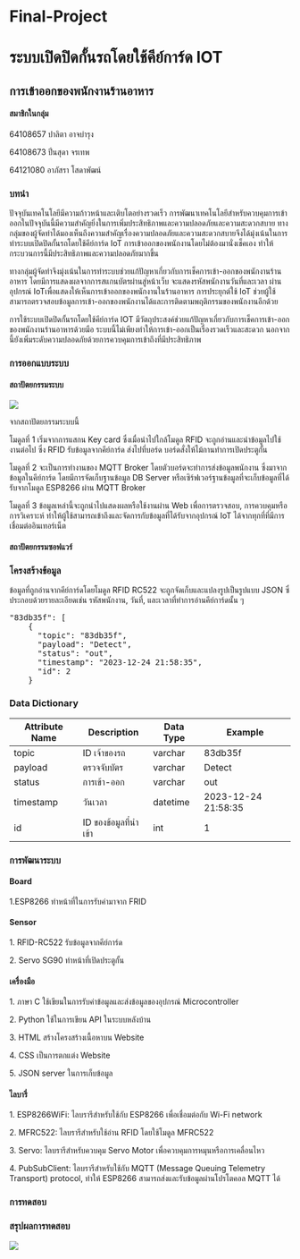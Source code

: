 # Final-Project
<h1>ระบบเปิดปิดกั้นรถโดยใช้คีย์การ์ด IOT </h1>
<h2>การเข้าออกของพนักงานร้านอาหาร</h2>
<h4>สมาชิกในกลุ่ม</h4>
<p>64108657 ปาลิตา อาจบำรุง</p> 
<p>64108673 ปิ่นสุดา จรเทพ</p> 
<p>64121080 อาภัสรา โสดาพัฒน์</p> 
<h3>บทนำ</h3>
<p>ปัจจุบันเทคโนโลยีมีความก้าวหน้าและเติบโตอย่างรวดเร็ว การพัฒนาเทคโนโลยีสำหรับควบคุมการเข้าออกในปัจจุบันนี้มีความสำคัญยิ่งในการเพิ่มประสิทธิภาพและความปลอดภัยและความสะดวกสบาย ทางกลุ่มของผู้จัดทำได้มองเห็นถึงความสำคัญเรื่องความปลอดภัยและความสะดวกสบายจึงได้มุ่งเน้นในการทำระบบเปิดปิดกั้นรถโดยใช้คีย์การ์ด IoT การเข้าออกของพนักงานโดยไม่ต้องมานั่งเช็คเอง ทำให้กระบวนการนี้มีประสิทธิภาพและความปลอดภัยมากขึ้น</p>
<p>ทางกลุ่มผู้จัดทำจึงมุ่งเน้นในการทำระบบช่วยแก้ปัญหาเกี่ยวกับการเช็คการเข้า-ออกของพนักงานร้านอาหาร โดยมีการแสดงผลจากการสแกนบัตรผ่านสู่หน้าเว็บ จะแสดงรหัสพนักงานวันที่และเวลา ผ่านอุปกรณ์ IoTเพื่อแสดงให้เห็นการเข้าออกของพนักงานในร้านอาหาร การประยุกต์ใช้ IoT ช่วยผู้ใช้สามารถตรวจสอบข้อมูลการเข้า-ออกของพนักงานได้และการติดตามพฤติกรรมของพนักงานอีกด้วย</p>
<p>การใช้ระบบเปิดปิดกั้นรถโดยใช้คีย์การ์ด IOT มีวัตถุประสงค์ช่วยแก้ปัญหาเกี่ยวกับการเช็คการเข้า-ออกของพนักงานร้านอาหารด้วยมือ ระบบนี้ไม่เพียงทำให้การเข้า-ออกเป็นเรื่องรวดเร็วและสะดวก นอกจากนี้ยังเพิ่มระดับความปลอดภัยด้วยการควบคุมการเข้าถึงที่มีประสิทธิภาพ</p>
<h3>การออกแบบระบบ</h3>
<h4>สถาปัตยกรรมระบบ</h4>
<img src=https://github.com/ffixxpp/Final-Project/blob/main/%E0%B8%AA%E0%B8%96%E0%B8%B2%E0%B8%9B%E0%B8%B1%E0%B8%95%E0%B8%A2%E0%B8%81%E0%B8%A3%E0%B8%A3%E0%B8%A1%E0%B8%A3%E0%B8%B0%E0%B8%9A%E0%B8%9A.png>
<p>จากสถาปัตยกรรมระบบนี้ </p>
<p>โมดูลที่ 1 เริ่มจากการแสกน Key card ซึ่งเมื่อนำไปใกล้โมดูล RFID จะถูกอ่านและนำข้อมูลไปใช้งานต่อไป  ซึ่ง RFID รับข้อมูลจากคีย์การ์ด ส่งไปที่บอร์ด บอร์ดสั่งให้ไม้กานทำการเปิดประตูกั้น </p>
<p>โมดูลที่ 2 จะเป็นการทำงานของ MQTT Broker โดยตัวบอร์ดจะทำการส่งข้อมูลพนักงาน ซึ่งมาจากข้อมูลในคีย์การ์ด โดยมีการจัดเก็บฐานข้อมูล DB Server หรือเซิร์ฟเวอร์ฐานข้อมูลที่จะเก็บข้อมูลที่ได้รับจากโมดูล ESP8266 ผ่าน MQTT Broker</p>
<p>โมดูลที่ 3 ข้อมูลเหล่านี้จะถูกนำไปแสดงผลหรือใช้งานผ่าน Web เพื่อการตรวจสอบ, การควบคุมหรือการวิเคราะห์ ทำให้ผู้ใช้สามารถเข้าถึงและจัดการกับข้อมูลที่ได้รับจากอุปกรณ์ IoT ได้จากทุกที่ที่มีการเชื่อมต่ออินเทอร์เน็ต</p>
<h4>สถาปัตยกรรมซอฟแวร์</h4>
<h3>โครงสร้างข้อมูล</h3>
<p>ข้อมูลที่ถูกอ่านจากคีย์การ์ดโดยโมดูล RFID RC522 จะถูกจัดเก็บและแปลงรูปเป็นรูปแบบ JSON ซึ่ประกอบด้วยรายละเอียดเช่น รหัสพนักงาน, วันที่, และเวลาที่ทำการอ่านคีย์การ์ดนั้น ๆ</p>
<pre>
"83db35f": [
    {
      "topic": "83db35f",
      "payload": "Detect",
      "status": "out",
      "timestamp": "2023-12-24 21:58:35",
      "id": 2
    }
</pre>
<h3>Data Dictionary</h3>

| Attribute Name | Description      | Data Type | Example             |
|----------------|------------------|-----------|---------------------|
| topic          | ID เจ้าของรถ      | varchar   | 83db35f             |
| payload        | ตรวจจับบัตร        | varchar   | Detect              |
| status         | การเข้า-ออก       | varchar   | out                 |
| timestamp      | วันเวลา           | datetime  | 2023-12-24 21:58:35 |
| id             | ID ของข้อมูลที่นำเข้า | int       | 1                   |

<h3>การพัฒนาระบบ</h3>
<h4>Board</h4>
<p>1.ESP8266 ทำหน้าที่ในการรับค่ามาจาก FRID </p>
<h4>Sensor</h4>
<p>1.	RFID-RC522 รับข้อมูลจากคีย์การ์ด </p>
<p>2.	Servo SG90 ทำหน้าที่เปิดประตูกั้น</p>
<h4>เครื่องมือ</h4>
<p>1.	ภาษา C ใช้เขียนในการรับค่าข้อมูลและส่งข้อมูลของอุปกรณ์ Microcontroller </p>
<p>2.	Python ใช้ในการเขียน API ในระบบหลังบ้าน </p>
<p>3.	HTML สร้างโครงสร้างเนื้อหาบน Website</p>
<p>4.	CSS  เป็นการตกแต่ง Website</p>
<p>5.	JSON server ในการเก็บข้อมูล</p>
<h4>ไลบารี่</h4>
<p>1. ESP8266WiFi: ไลบรารีสำหรับใช้กับ ESP8266 เพื่อเชื่อมต่อกับ Wi-Fi network</p>
<p>2. MFRC522: ไลบรารีสำหรับใช้อ่าน RFID โดยใช้โมดูล MFRC522</p>
<p>3. Servo: ไลบรารีสำหรับควบคุม Servo Motor เพื่อควบคุมการหมุนหรือการเคลื่อนไหว</p>
<p>4. PubSubClient: ไลบรารีสำหรับใช้กับ MQTT (Message Queuing Telemetry Transport) protocol, ทำให้ ESP8266 สามารถส่งและรับข้อมูลผ่านโปรโตคอล MQTT ได้</p>
<h3>การทดสอบ</h3>
<h3>สรุปผลการทดสอบ</h3>
<img src=https://github.com/ffixxpp/Final-Project/blob/main/testcass.png>


















